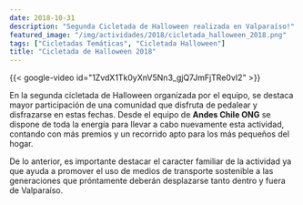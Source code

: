```yaml
---
date: 2018-10-31
description: "Segunda Cicletada de Halloween realizada en Valparaíso!"
featured_image: "/img/actividades/2018/cicletada_halloween_2018.png"
tags: ["Cicletadas Temáticas", "Cicletada Halloween"]
title: "Cicletada de Halloween 2018"
---
```

{{< google-video id="1ZvdX1Tk0yXnV5Nn3_gjQ7JmFjTRe0vI2" >}}
<br>

En la segunda cicletada de Halloween organizada por el equipo, se destaca mayor participación de una comunidad que disfruta de pedalear y disfrazarse en estas fechas. Desde el equipo de **Andes Chile ONG** se dispone de toda la energía para llevar a cabo nuevamente esta actividad, contando con más premios y un recorrido apto para los más pequeños del hogar.

De lo anterior, es importante destacar el caracter familiar de la actividad ya que ayuda a promover el uso de medios de transporte sostenible a las generaciones que próntamente deberán desplazarse tanto dentro y fuera de Valparaíso.